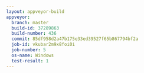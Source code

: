```yaml
---
layout: appveyor-build
appveyor:
  branch: master
  build-id: 37289863
  build-number: 436
  commit: 85df958d2a47b175e33ed39527f65b867794bf2a
  job-id: vkubar2m9x8foi0i
  job-number: 5
  os-name: Windows
  test-result: 1
---
```

